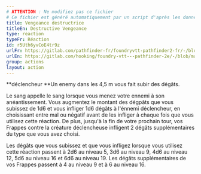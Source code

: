 ```yaml
---
# ATTENTION : Ne modifiez pas ce fichier
# Ce fichier est généré automatiquement par un script d'après les données du module Foundry VTT officiel et de sa traduction
title: Vengeance destructrice
titleEn: Destructive Vengeance
type: reaction
typeFr: Réaction
id: r5Uth6yvCoE4tr9z
urlFr: https://gitlab.com/pathfinder-fr/foundryvtt-pathfinder2-fr/-/blob/master/data/actions/r5Uth6yvCoE4tr9z.htm
urlEn: https://gitlab.com/hooking/foundry-vtt---pathfinder-2e/-/blob/master/packs/data/actions.db/destructive-vengeance.json
group: actions
layout: action
---
```

**déclencheur **Un enemy dans les 4,5 m vous fait subir des dégâts.

Le sang appelle le sang lorsque vous menez votre ennemi à son anéantissement. Vous augmentez le montant des dégpâts que vous subissez de <a class="inline-roll roll" title="1d6" data-mode="roll" data-flavor="" data-formula="1d6">1d6</a> et vous infliger <a class="inline-roll roll" title="1d6" data-mode="roll" data-flavor="" data-formula="1d6">1d6</a> dégâts à l'énnemi déclencheur, en choisissant entre mal ou négatif avant de les infliger à chaque fois que vous utilisez cette réaction. De plus, jusqu'à la fin de votre prochain tour, vos <a class="entity-link" draggable="true" data-pack="pf2e.actionspf2e" data-id="VjxZFuUXrCU94MWR">Frappes</a> contre la créature déclencheuse infligent 2 dégâts supplémentaires du type que vous avez choisi.

Les dégâts que vous subissez et que vous infligez lorsque vous utilisez cette réaction passent à <a class="inline-roll roll" title="2d6" data-mode="roll" data-flavor="" data-formula="2d6"> 2d6</a> au niveau 5, <a class="inline-roll roll" title="3d6" data-mode="roll" data-flavor="" data-formula="3d6"> 3d6</a> au niveau 9, <a class="inline-roll roll" title="4d6" data-mode="roll" data-flavor="" data-formula="4d6"> 4d6</a> au niveau 12, <a class="inline-roll roll" title="5d6" data-mode="roll" data-flavor="" data-formula="5d6"> 5d6</a> au niveau 16 et <a class="inline-roll roll" title="6d6" data-mode="roll" data-flavor="" data-formula="6d6"> 6d6</a> au niveau 19. Les dégâts supplémentaires de vos Frappes passent à <a class="inline-roll roll" title="4" data-mode="roll" data-flavor="" data-formula="4"> 4</a> au niveau 9 et à <a class="inline-roll roll" title="6" data-mode="roll" data-flavor="" data-formula="6"> 6</a> au niveau 16.


